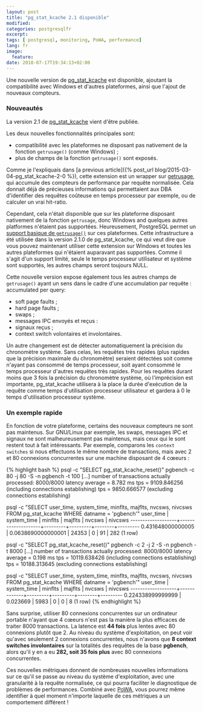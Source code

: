 ```yaml
---
layout: post
title: "pg_stat_kcache 2.1 disponible"
modified:
categories: postgresqlfr
excerpt:
tags: [ postgresql, monitoring, PoWA, performance]
lang: fr
image:
  feature:
date: 2018-07-17T19:34:13+02:00
---
```


Une nouvelle version de
[pg_stat_kcache](https://github.com/powa-team/pg_stat_kcache/) est disponible,
ajoutant la compatibilité avec Windows et d'autres plateformes, ainsi que
l'ajout de nouveaux compteurs.

### Nouveautés

La version 2.1 de [pg_stat_kcache](https://github.com/powa-team/pg_stat_kcache/)
vient d'être publiée.

Les deux nouvelles fonctionnalités principales sont:

* compatibilité avec les plateformes ne disposant pas nativement de la fonction
  `getrusage()` (comme Windows) ;
* plus de champs de la fonction `getrusage()` sont exposés.

Comme je l'expliquais dans [a previous article]({% post_url
blog/2015-03-04-pg_stat_kcache-2-0 %}), cette extension est un wrapper sur
[getrusage](http://man7.org/linux/man-pages/man2/getrusage.2.html), qui
accumule des compteurs de performance par requête normalisée.  Cela donnait
déjà de précieuses informations qui permettaient aux DBA d'identifier des
requêtes coûteuse en temps processeur par exemple, ou de calculer un vrai
hit-ratio.

Cependant, cela n'était disponible que sur les plateforme disposant nativement
de la fonction `getrusage`, donc Windows and quelques autres platformes
n'étaient pas supportées.  Heureusement, PostgreSQL permet un [support basique
de `getrusage()`](https://github.com/postgres/postgres/blob/master/src/port/getrusage.c)
sur ces plateformes.  Cette infrastructure a été utilisée dans la version 2.1.0
de pg\_stat\_kcache, ce qui veut dire que vous pouvez maintenant utiliser cette
extension sur Windows et toutes les autres plateformes qui n'étaient auparavant
pas supportées.  Comme il s'agit d'un support limité, seule le temps processeur
utilisateur et système sont supportés, les autres champs seront toujours NULL.

Cette nouvelle version expose également tous les autres champs de `getrusage()`
ayant un sens dans le cadre d'une accumulation par requête :
accumulated per query:

* soft page faults ;
* hard page faults ;
* swaps ;
* messages IPC envoyés et reçus :
* signaux reçus ;
* context switch volontaires et involontaires.

Un autre changement est de détecter automatiquement la précision du chronomètre
système.  Sans celas, les requêtes très rapides (plus rapides que la précision
maximale du chronomètre) seraient détectées soit comme n'ayant pas consommé de
temps processeur, soit ayant consommé le temps processeur d'autres requêtes
très rapides.  Pour les requêtes durant moins que 3 fois la précision du
chronomètre système, où l'imprécision est importante, pg\_stat\_kcache
utilisera à la place la durée d'exécution de la requête comme temps
d'utilisation processeur utilisateur et gardera à 0 le temps d'utilisation
processeur système.

### Un exemple rapide

En fonction de votre plateforme, certains des nouveaux compteurs ne sont pas
maintenus.  Sur GNU/Linux par exemple, les swaps, messages IPC et signaux ne
sont malheureusement pas maintenus, mais ceux qui le sont restent tout à fait
intéressants.  Par exemple, comparons les `context switches` si nous effectuons
le même nombre de transactions, mais avec 2 et 80 connexions concurrentes sur
une machine disposant de 4 cœeurs :

{% highlight bash %}
psql -c "SELECT pg_stat_kcache_reset()"
pgbench -c 80 -j 80 -S -n pgbench -t 100
[...]
number of transactions actually processed: 8000/8000
latency average = 8.782 ms
tps = 9109.846256 (including connections establishing)
tps = 9850.666577 (excluding connections establishing)

psql -c "SELECT user_time, system_time, minflts, majflts, nvcsws, nivcsws FROM pg_stat_kcache WHERE datname = 'pgbench'"
     user_time     |    system_time     | minflts | majflts | nvcsws | nivcsws
-------------------+--------------------+---------+---------+--------+---------
 0.431648000000005 | 0.0638690000000001 |   24353 |       0 |     91 |     282
(1 row)

psql -c "SELECT pg_stat_kcache_reset()"
pgbench -c 2 -j 2 -S -n pgbench -t 8000
[...]
number of transactions actually processed: 8000/8000
latency average = 0.198 ms
tps = 10119.638426 (including connections establishing)
tps = 10188.313645 (excluding connections establishing)

psql -c "SELECT user_time, system_time, minflts, majflts, nvcsws, nivcsws FROM pg_stat_kcache WHERE datname = 'pgbench'"
     user_time     | system_time | minflts | majflts | nvcsws | nivcsws 
-------------------+-------------+---------+---------+--------+---------
 0.224338999999999 |    0.023669 |    5983 |       0 |      0 |       8
(1 row)
{% endhighlight %}

Sans surprise, utiliser 80 connexions concurrentes sur un ordinateur portable
n'ayant que 4 cœeurs n'est pas la manière la plus efficaces de traiter 8000
transactions.  La latence est **44 fois** plus lentes avec 80 connexions plutôt
que 2.  Au niveau du système d'exploitation, on peut voir qu'avec seulement 2
connexions concurrentes, nous n'avons que **8 context switches involontaires**
sur la totalités des requêtes de la base **pgbench**, alors qu'il y en a eu
**282, soit 35 fois plus** avec 80 connexions concurrentes.

Ces nouvelles métriques donnent de nombreuses nouvelles informations sur ce
qu'il se passe au niveau du système d'exploitation, avec une granularité à la
requête normalisée, ce qui pourra faciliter le diagnostique de problèmes de
performances.  Combiné avec [PoWA](https://powa.readthedocs.io/), vous pourrez
même identifier à quel moment n'importe laquelle de ces métriques a un
comportement différent !
